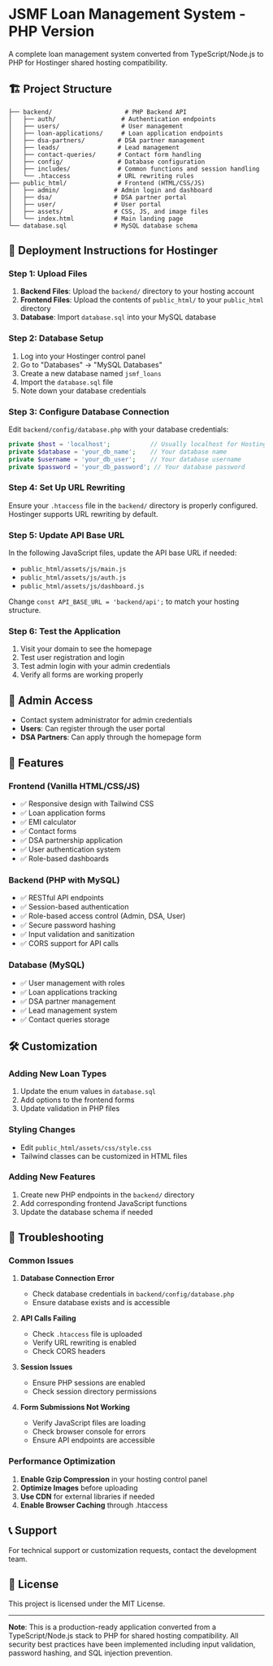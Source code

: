 # JSMF Loan Management System - PHP Version

A complete loan management system converted from TypeScript/Node.js to PHP for Hostinger shared hosting compatibility.

## 🏗️ Project Structure

```
├── backend/                    # PHP Backend API
│   ├── auth/                  # Authentication endpoints
│   ├── users/                 # User management
│   ├── loan-applications/     # Loan application endpoints
│   ├── dsa-partners/         # DSA partner management
│   ├── leads/                # Lead management
│   ├── contact-queries/      # Contact form handling
│   ├── config/               # Database configuration
│   ├── includes/             # Common functions and session handling
│   └── .htaccess             # URL rewriting rules
├── public_html/              # Frontend (HTML/CSS/JS)
│   ├── admin/               # Admin login and dashboard
│   ├── dsa/                 # DSA partner portal
│   ├── user/                # User portal
│   ├── assets/              # CSS, JS, and image files
│   └── index.html           # Main landing page
└── database.sql             # MySQL database schema
```

## 🚀 Deployment Instructions for Hostinger

### Step 1: Upload Files

1. **Backend Files**: Upload the `backend/` directory to your hosting account
2. **Frontend Files**: Upload the contents of `public_html/` to your `public_html` directory
3. **Database**: Import `database.sql` into your MySQL database

### Step 2: Database Setup

1. Log into your Hostinger control panel
2. Go to "Databases" → "MySQL Databases"
3. Create a new database named `jsmf_loans`
4. Import the `database.sql` file
5. Note down your database credentials

### Step 3: Configure Database Connection

Edit `backend/config/database.php` with your database credentials:

```php
private $host = 'localhost';           // Usually localhost for Hostinger
private $database = 'your_db_name';    // Your database name
private $username = 'your_db_user';    // Your database username
private $password = 'your_db_password'; // Your database password
```

### Step 4: Set Up URL Rewriting

Ensure your `.htaccess` file in the `backend/` directory is properly configured. Hostinger supports URL rewriting by default.

### Step 5: Update API Base URL

In the following JavaScript files, update the API base URL if needed:
- `public_html/assets/js/main.js`
- `public_html/assets/js/auth.js`
- `public_html/assets/js/dashboard.js`

Change `const API_BASE_URL = 'backend/api';` to match your hosting structure.

### Step 6: Test the Application

1. Visit your domain to see the homepage
2. Test user registration and login
3. Test admin login with your admin credentials
4. Verify all forms are working properly

## 🔐 Admin Access

- Contact system administrator for admin credentials
- **Users**: Can register through the user portal
- **DSA Partners**: Can apply through the homepage form

## 📱 Features

### Frontend (Vanilla HTML/CSS/JS)
- ✅ Responsive design with Tailwind CSS
- ✅ Loan application forms
- ✅ EMI calculator
- ✅ Contact forms
- ✅ DSA partnership application
- ✅ User authentication system
- ✅ Role-based dashboards

### Backend (PHP with MySQL)
- ✅ RESTful API endpoints
- ✅ Session-based authentication
- ✅ Role-based access control (Admin, DSA, User)
- ✅ Secure password hashing
- ✅ Input validation and sanitization
- ✅ CORS support for API calls

### Database (MySQL)
- ✅ User management with roles
- ✅ Loan applications tracking
- ✅ DSA partner management
- ✅ Lead management system
- ✅ Contact queries storage

## 🛠️ Customization

### Adding New Loan Types
1. Update the enum values in `database.sql`
2. Add options to the frontend forms
3. Update validation in PHP files

### Styling Changes
- Edit `public_html/assets/css/style.css`
- Tailwind classes can be customized in HTML files

### Adding New Features
1. Create new PHP endpoints in the `backend/` directory
2. Add corresponding frontend JavaScript functions
3. Update the database schema if needed

## 🔧 Troubleshooting

### Common Issues

1. **Database Connection Error**
   - Check database credentials in `backend/config/database.php`
   - Ensure database exists and is accessible

2. **API Calls Failing**
   - Check `.htaccess` file is uploaded
   - Verify URL rewriting is enabled
   - Check CORS headers

3. **Session Issues**
   - Ensure PHP sessions are enabled
   - Check session directory permissions

4. **Form Submissions Not Working**
   - Verify JavaScript files are loading
   - Check browser console for errors
   - Ensure API endpoints are accessible

### Performance Optimization

1. **Enable Gzip Compression** in your hosting control panel
2. **Optimize Images** before uploading
3. **Use CDN** for external libraries if needed
4. **Enable Browser Caching** through .htaccess

## 📞 Support

For technical support or customization requests, contact the development team.

## 📄 License

This project is licensed under the MIT License.

---

**Note**: This is a production-ready application converted from a TypeScript/Node.js stack to PHP for shared hosting compatibility. All security best practices have been implemented including input validation, password hashing, and SQL injection prevention.